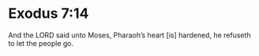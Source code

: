 # Exodus 7:14

And the LORD said unto Moses, Pharaoh’s heart [is] hardened, he refuseth to let the people go.